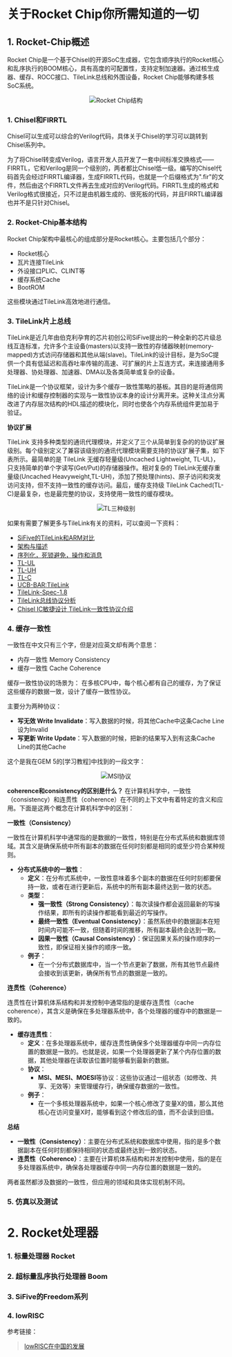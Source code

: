 # 关于Rocket Chip你所需知道的一切
## 1. Rocket-Chip概述
Rocket Chip是一个基于Chisel的开源SoC生成器，它包含顺序执行的Rocket核心和乱序执行的BOOM核心，具有高度的可配置性，支持定制加速器。通过核生成器、缓存、ROCC接口、TileLink总线和外围设备，Rocket Chip能够构建多核SoC系统。
<p align="center">
    <img src="./image/04_1.png" alt="Rocket Chip结构">
</p>

### 1. Chisel和FIRRTL
Chisel可以生成可以综合的Verilog代码，具体关于Chisel的学习可以跳转到Chisel系列中。

为了将Chisel转变成Verilog，语言开发人员开发了一套中间标准交换格式——FIRRTL，它和Verilog是同一个级别的，两者都比Chisel低一级。编写的Chisel代码首先会经过FIRRTL编译器，生成FIRRTL代码，也就是一个后缀格式为".fir"的文件，然后由这个FIRRTL文件再去生成对应的Verilog代码。FIRRTL生成的格式和Verilog格式很接近，只不过是由机器生成的、很死板的代码，并且FIRRTL编译器也并不是只针对Chisel。

### 2. Rocket-Chip基本结构
Rocket Chip架构中最核心的组成部分是Rocket核心。主要包括几个部分：
- Rocket核心
- 瓦片连接TileLink
- 外设接口PLIC、CLINT等
- 缓存系统Cache
- BootROM

这些模块通过TileLink高效地进行通信。


### 3. TileLink片上总线
TileLink是近几年由伯克利孕育的芯片初创公司SiFive提出的一种全新的芯片级总线互连标准，允许多个主设备(masters)以支持一致性的存储器映射(memory-mapped)方式访问存储器和其他从端(slave)。TileLink的设计目标，是为SoC提供一个具有低延迟和高吞吐率传输的高速、可扩展的片上互连方式，来连接通用多处理器、协处理器、加速器、DMA以及各类简单或复杂的设备。


TileLink是一个协议框架，设计为多个缓存一致性策略的基板。其目的是将通信网络的设计和缓存控制器的实现与一致性协议本身的设计分离开来。这种关注点分离改进了内存层次结构的HDL描述的模块化，同时也使各个内存系统组件更加易于验证。

**协议扩展**

TileLink 支持多种类型的通讯代理模块，并定义了三个从简单到复杂的的协议扩展级别。每个级别定义了兼容该级别的通讯代理模块需要支持的协议扩展子集，如下表所示。最简单的是 TileLink 无缓存轻量级(Uncached Lightweight, TL-UL)，只支持简单的单个字读写(Get/Put)的存储器操作。相对复杂的 TileLink无缓存重量级(Uncached Heavyweight,TL-UH)，添加了预处理(hints)、原子访问和突发访问支持，但不支持一致性的缓存访问。最后，缓存支持级 TileLink Cached(TL-C)是最复杂，也是最完整的协议，支持使用一致性的缓存模块。
<p align="center">
    <img src="./image/04_2.png" alt="TL三种级别">
</p>

如果有需要了解更多与TileLink有关的资料，可以查阅一下资料：
- [SiFive的TileLink和ARM对比](https://zhuanlan.zhihu.com/p/430486422?utm_id=0&wd=&eqid=dd913b41000289fb000000026497df94)
- [架构与描述](https://zhuanlan.zhihu.com/p/566522887)
- [序列化，死锁避免，操作和消息](https://zhuanlan.zhihu.com/p/566522887)
- [TL-UL](https://zhuanlan.zhihu.com/p/575707311)
- [TL-UH](https://zhuanlan.zhihu.com/p/575707358)
- [TL-C](https://zhuanlan.zhihu.com/p/575707393)
- [UCB-BAR:TileLink](https://bar.eecs.berkeley.edu/projects/tilelink.html)
- [TileLink-Spec-1.8](https://sifive.cdn.prismic.io/sifive/cab05224-2df1-4af8-adee-8d9cba3378cd_tilelink-spec-1.8.0.pdf)
- [TileLink总线协议分析](https://jia.je/hardware/2022/05/09/tilelink/)
- [Chisel IC敏捷设计 TileLink一致性协议介绍](https://zhuanlan.zhihu.com/p/487836257)

### 4. 缓存一致性
一致性在中文只有三个字，但是对应英文却有两个意思：
- 内存一致性 Memory Consistency
- 缓存一致性 Cache Coherence


缓存一致性协议的场景为：
在多核CPU中，每个核心都有自己的缓存，为了保证这些缓存的数据一致，设计了缓存一致性协议。

主要分为两种协议：
- **写无效 Write Invalidate**：写入数据的时候，将其他Cache中这条Cache Line设为Invalid
- **写更新 Write Update**：写入数据的时候，把新的结果写入到有这条Cache Line的其他Cache

这个是我在GEM 5的[学习教程]中找到的一段文字：
<p align="center">
    <img src="./image/04_3.png" alt="MSI协议">
</p>

**coherence和consistency的区别是什么？**
在计算机科学中，一致性（consistency）和连贯性（coherence）在不同的上下文中有着特定的含义和应用。下面是这两个概念在计算机科学中的区别：

**一致性（Consistency）**

一致性在计算机科学中通常指的是数据的一致性，特别是在分布式系统和数据库领域。其含义是确保系统中所有副本的数据在任何时刻都是相同的或至少符合某种规则。

- **分布式系统中的一致性**：
  - **定义**：在分布式系统中，一致性意味着多个副本的数据在任何时刻都要保持一致，或者在进行更新后，系统中的所有副本最终达到一致的状态。
  - **类型**：
    - **强一致性（Strong Consistency）**：每次读操作都会返回最新的写操作结果，即所有的读操作都能看到最近的写操作。
    - **最终一致性（Eventual Consistency）**：虽然系统中的数据副本在短时间内可能不一致，但随着时间的推移，所有副本最终会达到一致。
    - **因果一致性（Causal Consistency）**：保证因果关系的操作顺序的一致性，即保证相关操作的顺序一致。
  - **例子**：
    - 在一个分布式数据库中，当一个节点更新了数据，所有其他节点最终会接收到该更新，确保所有节点的数据是一致的。

**连贯性（Coherence）**

连贯性在计算机体系结构和并发控制中通常指的是缓存连贯性（cache coherence），其含义是确保在多处理器系统中，各个处理器的缓存中的数据是一致的。

- **缓存连贯性**：
  - **定义**：在多处理器系统中，缓存连贯性确保多个处理器缓存中同一内存位置的数据是一致的。也就是说，如果一个处理器更新了某个内存位置的数据，其他处理器在读取该位置时能够看到最新的数据。
  - **协议**：
    - **MSI、MESI、MOESI**等协议：这些协议通过一组状态（如修改、共享、无效等）来管理缓存行，确保缓存数据的一致性。
  - **例子**：
    - 在一个多核处理器系统中，如果一个核心修改了变量X的值，那么其他核心在访问变量X时，能够看到这个修改后的值，而不会读到旧值。

**总结**

- **一致性（Consistency）**：主要在分布式系统和数据库中使用，指的是多个数据副本在任何时刻都保持相同的状态或最终达到一致的状态。
- **连贯性（Coherence）**：主要在计算机体系结构和并发控制中使用，指的是在多处理器系统中，确保各处理器缓存中同一内存位置的数据是一致的。

两者虽然都涉及数据的一致性，但应用的领域和具体实现机制不同。

### 5. 仿真以及测试


# 2. Rocket处理器
### 1. 标量处理器 Rocket


### 2. 超标量乱序执行处理器 Boom


### 3. SiFive的Freedom系列


### 4. lowRISC

参考链接：
> [lowRISC在中国的发展](https://wsong83.github.io/presentation/riscv201804.pdf)

